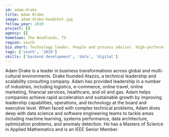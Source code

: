 ```yaml
---
id: adam-drake
title: Adam Drake
image: adam-drake-headshot.jpg
fellow_year: 2019
project: []
agency: []
hometown: The Woodlands, TX
region: south
bio_short: Technology leader. People and process advisor. High-performance computing, machine learning, distributed systems enthusiast. Student. Teacher.
tags: ['south', '2019']
skills: ['backend development', 'data', 'digital']
---
```


Adam Drake is a leader in business transformations across global and multi-cultural environments. Drake founded Atazzo, a technical leadership and scalability consulting company. Adam has provided leadership in a number of industries, including logistics, e-commerce, online travel, online marketing, financial services, healthcare, and oil and gas. Adam helps companies achieve rapid acceleration and sustainable growth by improving leadership capabilities, operations, and technology at the board and executive level. When faced with complex technical problems, Adam dives deep with data science and software engineering teams to tackle areas including machine learning, systems performance, data architecture, optimization problems, and anomaly detection. He has a Masters of Science in Applied Mathematics and is an IEEE Senior Member.
